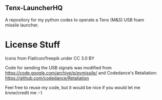 ## Tenx-LauncherHQ

A repository for my python codes to operate a Tenx (M&amp;S) USB foam missile launcher.



# License Stuff
Icons from FlatIcon/freepik under CC 3.0 BY

Code for sending the USB signals was modified from https://code.google.com/archive/p/pymissile/ and Codedance's Retaliation: https://github.com/codedance/Retaliation

Feel free to reuse my code, but it would be nice if you would let me know/credit me :-)
